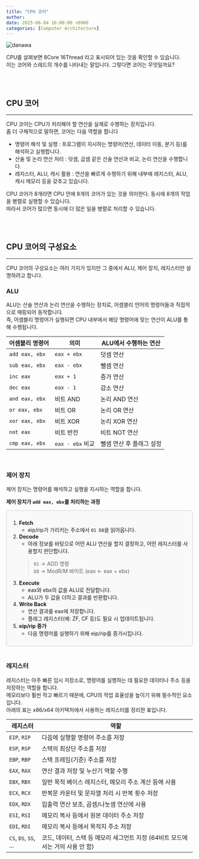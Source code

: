 ```yaml
---
title: "CPU 코어"
author: 
date: 2025-06-04 16:00:00 +0900
categories: [Computer Architecture]
---
```

![danawa](https://img1.daumcdn.net/thumb/R1280x0/?scode=mtistory2&fname=https%3A%2F%2Fblog.kakaocdn.net%2Fdn%2FUP2Cn%2FbtsOolvQmrh%2FNmhCjqWuZZKVk2r5bbCFcK%2Fimg.png)

CPU를 살펴보면 8Core 16Thread 라고 표시되어 있는 것을 확인할 수 있습니다.<br>
이는 코어와 스레드의 개수를 나타내는 말입니다. 그렇다면 코어는 무엇일까요?

<br>
<br>

## CPU 코어
---
CPU 코어는 CPU가 처리해야 할 연산을 실제로 수행하는 장치입니다.<br>
좀 더 구체적으로 말하면, 코어는 다음 역할을 합니다

* 명령어 해석 및 실행 : 프로그램이 지시하는 명령어(연산, 데이터 이동, 분기 등)를 해석하고 실행합니다.
* 산술 및 논리 연산 처리 : 덧셈, 곱셈 같은 산술 연산과 비교, 논리 연산을 수행합니다.
* 레지스터, ALU, 캐시 활용 : 연산을 빠르게 수행하기 위해 내부에 레지스터, ALU, 캐시 메모리 등을 갖추고 있습니다.

CPU 코어가 8개라면 CPU 안에 8개의 코어가 있는 것을 의미한다. 동시에 8개의 작업을 병렬로 실행할 수 있습니다.<br>
따라서 코어가 많으면 동시에 더 많은 일을 병렬로 처리할 수 있습니다.

<br>
<br>

## CPU 코어의 구성요소
---
CPU 코어의 구성요소는 여러 가지가 있지만 그 중에서 ALU, 제어 장치, 레지스터만 설명하려고 합니다.

### ALU
ALU는 산술 연산과 논리 연산을 수행하는 장치로, 어셈블리 언어의 명령어들과 직접적으로 매핑되어 동작합니다. <br>
즉, 어셈블리 명령어가 실행되면 CPU 내부에서 해당 명령어에 맞는 연산이 ALU를 통해 수행됩니다.

| 어셈블리 명령어       | 의미             | ALU에서 수행하는 연산  |
| -------------- | -------------- | -------------- |
| `add eax, ebx` | `eax + ebx`    | 덧셈 연산          |
| `sub eax, ebx` | `eax - ebx`    | 뺄셈 연산          |
| `inc eax`      | `eax + 1`      | 증가 연산          |
| `dec eax`      | `eax - 1`      | 감소 연산          |
| `and eax, ebx` | 비트 AND         | 논리 AND 연산      |
| `or eax, ebx`  | 비트 OR          | 논리 OR 연산       |
| `xor eax, ebx` | 비트 XOR         | 논리 XOR 연산      |
| `not eax`      | 비트 반전          | 비트 NOT 연산      |
| `cmp eax, ebx` | `eax - ebx` 비교 | 뺄셈 연산 후 플래그 설정 |


<br>

### 제어 장치
제어 장치는 명령어를 해석하고 실행을 지시하는 역할을 합니다. 

<b>제어 장치가 `add eax, ebx`를 처리하는 과정</b>

<div style="border: 1px solid #ccc; padding: 10px; border-radius: 5px; background-color: #f9f9f9;">

<ol>
  <li><strong>Fetch</strong>
    <ul>
      <li>eip/rip가 가리키는 주소에서 <code>01 D8</code>을 읽어옵니다.</li>
    </ul>
  </li>
  <li><strong>Decode</strong>
    <ul>
      <li>아래 정보를 바탕으로 어떤 ALU 연산을 할지 결정하고, 어떤 레지스터를 사용할지 판단합니다.</li>
    </ul>
    <blockquote>
      <code>01</code> → ADD 명령<br>
      <code>D8</code> → ModR/M 바이트 (eax ← eax + ebx)
    </blockquote>
  </li>
  <li><strong>Execute</strong>
    <ul>
      <li>eax와 ebx의 값을 ALU로 전달합니다.</li>
      <li>ALU가 두 값을 더하고 결과를 반환합니다.</li>
    </ul>
  </li>
  <li><strong>Write Back</strong>
    <ul>
      <li>연산 결과를 eax에 저장합니다.</li>
      <li>플래그 레지스터(예: ZF, CF 등)도 필요 시 업데이트됩니다.</li>
    </ul>
  </li>
  <li><strong>eip/rip 증가</strong>
    <ul>
      <li>다음 명령어를 실행하기 위해 eip/rip를 증가시킵니다.</li>
    </ul>
  </li>
</ol>

</div>

<br>

### 레지스터
레지스터는 아주 빠른 임시 저장소로, 명령어를 실행하는 데 필요한 데이터나 주소 등을 저장하는 역할을 합니다.<br>
메모리보다 훨씬 작고 빠르기 때문에, CPU의 작업 효율성을 높이기 위해 필수적인 요소입니다.<br>
아래의 표는 x86/x64 아키텍처에서 사용하는 레지스터를 정리한 표입니다.

| 레지스터                  | 역할                                          |
| --------------------- | ------------------------------------------------ |
| `EIP`, `RIP`          | 다음에 실행할 명령어 주소를 저장                   |
| `ESP`, `RSP`          | 스택의 최상단 주소를 저장                          |
| `EBP`, `RBP`          | 스택 프레임(기준) 주소를 저장                      |
| `EAX`, `RAX`          | 연산 결과 저장 및 누산기 역할 수행                  |
| `EBX`, `RBX`          | 일반 목적 베이스 레지스터, 메모리 주소 계산 등에 사용|
| `ECX`, `RCX`          | 반복문 카운터 및 문자열 처리 시 반복 횟수 저장       |
| `EDX`, `RDX`          | 입출력 연산 보조, 곱셈/나눗셈 연산에 사용            |
| `ESI`,  `RSI`         | 메모리 복사 등에서 원본 데이터 주소 저장             |
| `EDI`, `RDI`          | 메모리 복사 등에서 목적지 주소 저장                 |
| `CS`, `DS`, `SS`, ... | 코드, 데이터, 스택 등 메모리 세그먼트 지정 (64비트 모드에서는 거의 사용 안 함) |

